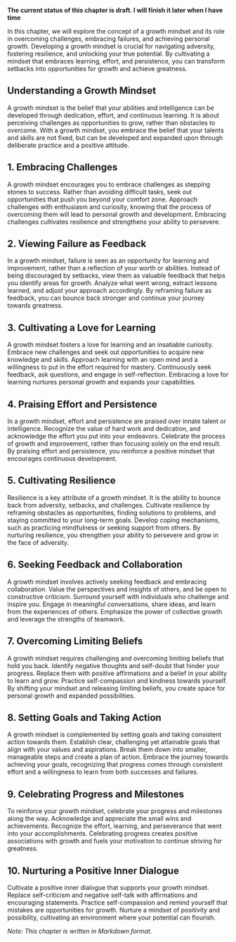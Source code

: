 **The current status of this chapter is draft. I will finish it later when I have time**

In this chapter, we will explore the concept of a growth mindset and its role in overcoming challenges, embracing failures, and achieving personal growth. Developing a growth mindset is crucial for navigating adversity, fostering resilience, and unlocking your true potential. By cultivating a mindset that embraces learning, effort, and persistence, you can transform setbacks into opportunities for growth and achieve greatness.

**Understanding a Growth Mindset**
----------------------------------

A growth mindset is the belief that your abilities and intelligence can be developed through dedication, effort, and continuous learning. It is about perceiving challenges as opportunities to grow, rather than obstacles to overcome. With a growth mindset, you embrace the belief that your talents and skills are not fixed, but can be developed and expanded upon through deliberate practice and a positive attitude.

**1. Embracing Challenges**
---------------------------

A growth mindset encourages you to embrace challenges as stepping stones to success. Rather than avoiding difficult tasks, seek out opportunities that push you beyond your comfort zone. Approach challenges with enthusiasm and curiosity, knowing that the process of overcoming them will lead to personal growth and development. Embracing challenges cultivates resilience and strengthens your ability to persevere.

**2. Viewing Failure as Feedback**
----------------------------------

In a growth mindset, failure is seen as an opportunity for learning and improvement, rather than a reflection of your worth or abilities. Instead of being discouraged by setbacks, view them as valuable feedback that helps you identify areas for growth. Analyze what went wrong, extract lessons learned, and adjust your approach accordingly. By reframing failure as feedback, you can bounce back stronger and continue your journey towards greatness.

**3. Cultivating a Love for Learning**
--------------------------------------

A growth mindset fosters a love for learning and an insatiable curiosity. Embrace new challenges and seek out opportunities to acquire new knowledge and skills. Approach learning with an open mind and a willingness to put in the effort required for mastery. Continuously seek feedback, ask questions, and engage in self-reflection. Embracing a love for learning nurtures personal growth and expands your capabilities.

**4. Praising Effort and Persistence**
--------------------------------------

In a growth mindset, effort and persistence are praised over innate talent or intelligence. Recognize the value of hard work and dedication, and acknowledge the effort you put into your endeavors. Celebrate the process of growth and improvement, rather than focusing solely on the end result. By praising effort and persistence, you reinforce a positive mindset that encourages continuous development.

**5. Cultivating Resilience**
-----------------------------

Resilience is a key attribute of a growth mindset. It is the ability to bounce back from adversity, setbacks, and challenges. Cultivate resilience by reframing obstacles as opportunities, finding solutions to problems, and staying committed to your long-term goals. Develop coping mechanisms, such as practicing mindfulness or seeking support from others. By nurturing resilience, you strengthen your ability to persevere and grow in the face of adversity.

**6. Seeking Feedback and Collaboration**
-----------------------------------------

A growth mindset involves actively seeking feedback and embracing collaboration. Value the perspectives and insights of others, and be open to constructive criticism. Surround yourself with individuals who challenge and inspire you. Engage in meaningful conversations, share ideas, and learn from the experiences of others. Emphasize the power of collective growth and leverage the strengths of teamwork.

**7. Overcoming Limiting Beliefs**
----------------------------------

A growth mindset requires challenging and overcoming limiting beliefs that hold you back. Identify negative thoughts and self-doubt that hinder your progress. Replace them with positive affirmations and a belief in your ability to learn and grow. Practice self-compassion and kindness towards yourself. By shifting your mindset and releasing limiting beliefs, you create space for personal growth and expanded possibilities.

**8. Setting Goals and Taking Action**
--------------------------------------

A growth mindset is complemented by setting goals and taking consistent action towards them. Establish clear, challenging yet attainable goals that align with your values and aspirations. Break them down into smaller, manageable steps and create a plan of action. Embrace the journey towards achieving your goals, recognizing that progress comes through consistent effort and a willingness to learn from both successes and failures.

**9. Celebrating Progress and Milestones**
------------------------------------------

To reinforce your growth mindset, celebrate your progress and milestones along the way. Acknowledge and appreciate the small wins and achievements. Recognize the effort, learning, and perseverance that went into your accomplishments. Celebrating progress creates positive associations with growth and fuels your motivation to continue striving for greatness.

**10. Nurturing a Positive Inner Dialogue**
-------------------------------------------

Cultivate a positive inner dialogue that supports your growth mindset. Replace self-criticism and negative self-talk with affirmations and encouraging statements. Practice self-compassion and remind yourself that mistakes are opportunities for growth. Nurture a mindset of positivity and possibility, cultivating an environment where your potential can flourish.

*Note: This chapter is written in Markdown format.*
